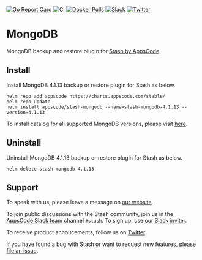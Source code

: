 [![Go Report Card](https://goreportcard.com/badge/stash.appscode.dev/mongodb)](https://goreportcard.com/report/stash.appscode.dev/mongodb)
![CI](https://github.com/stashed/mongodb/workflows/CI/badge.svg)
[![Docker Pulls](https://img.shields.io/docker/pulls/stashed/stash-mongodb.svg)](https://hub.docker.com/r/stashed/stash-mongodb/)
[![Slack](https://slack.appscode.com/badge.svg)](https://slack.appscode.com)
[![Twitter](https://img.shields.io/twitter/follow/kubestash.svg?style=social&logo=twitter&label=Follow)](https://twitter.com/intent/follow?screen_name=KubeStash)

# MongoDB

MongoDB backup and restore plugin for [Stash by AppsCode](https://stash.run).

## Install

Install MongoDB 4.1.13 backup or restore plugin for Stash as below.

```console
helm repo add appscode https://charts.appscode.com/stable/
helm repo update
helm install appscode/stash-mongodb --name=stash-mongodb-4.1.13 --version=4.1.13
```

To install catalog for all supported MongoDB versions, please visit [here](https://github.com/stashed/catalog).

## Uninstall

Uninstall MongoDB 4.1.13 backup or restore plugin for Stash as below.

```console
helm delete stash-mongodb-4.1.13
```

## Support

To speak with us, please leave a message on [our website](https://appscode.com/contact/).

To join public discussions with the Stash community, join us in the [AppsCode Slack team](https://appscode.slack.com/messages/C8NCX6N23/details/) channel `#stash`. To sign up, use our [Slack inviter](https://slack.appscode.com/).

To receive product annoucements, follow us on [Twitter](https://twitter.com/KubeStash).

If you have found a bug with Stash or want to request new features, please [file an issue](https://github.com/stashed/project/issues/new).
